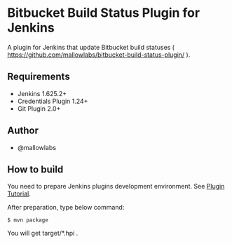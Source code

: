 Bitbucket Build Status Plugin for Jenkins
==============================
A plugin for Jenkins that update Bitbucket build statuses ( https://github.com/mallowlabs/bitbucket-build-status-plugin/ ).

Requirements
------------------------------
* Jenkins 1.625.2+
* Credentials Plugin 1.24+
* Git Plugin 2.0+

Author
------------------------------
* @mallowlabs

How to build
------------------------------
You need to prepare Jenkins plugins development environment.
See [Plugin Tutorial](https://wiki.jenkins-ci.org/display/JENKINS/Plugin+tutorial).

After preparation, type below command:

    $ mvn package

You will get target/*.hpi .

